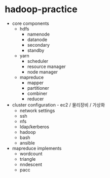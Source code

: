 # hadoop-practice

- core components
  - hdfs
    - namenode
    - datanode
    - secondary
    - standby
  - yarn
    - scheduler
    - resource manager
    - node manager
  - mapreduce
    - mapper
    - partitioner
    - combiner
    - reducer
- cluster configuration - ec2 / 물리장비 / 가상화
  - network settings
  - ssh
  - nfs
  - ldap/kerberos
  - hadoop
  - bash
  - ansible
- mapreduce implements
  - wordcount
  - triangle
  - nndescent
  - pacc
